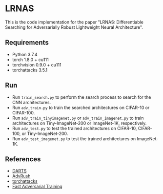 # LRNAS

This is the code implementation for the paper "LRNAS: Differentiable Searching for Adversarially Robust Lightweight Neural Architecture". 

## Requirements

- Python 3.7.4
- torch 1.8.0 + cu111
- torchvision 0.9.0 + cu111
- torchattacks 3.5.1

## Run

- Run `train_search.py` to perform the search process to search for the CNN architectures.
- Run `adv_train.py` to train the searched architectures on CIFAR-10 or CIFAR-100.
- Run `adv_train_tinyimagenet.py` or `adv_train_imagenet.py` to train architectures on Tiny-ImageNet-200 or ImageNet-1K, respectively.
- Run `adv_test.py` to test the trained architectures on CIFAR-10, CIFAR-100, or Tiny-ImageNet-200. 
- Run `adv_test_imagenet.py` to test the trained architectures on ImageNet-1K.

## References
- [DARTS](https://github.com/quark0/darts)
- [AdvRush](https://github.com/nutellamok/advrush/tree/main)
- [torchattacks](https://github.com/Harry24k/adversarial-attacks-pytorch)
- [Fast Adversarial Training](https://github.com/ByungKwanLee/Super-Fast-Adversarial-Training)
